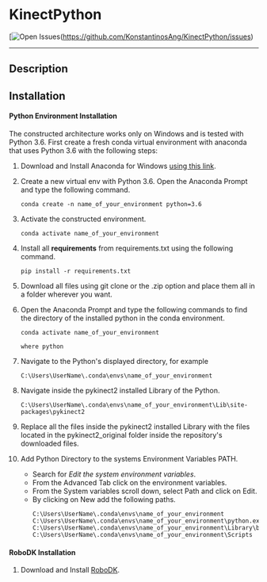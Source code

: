 # KinectPython
[![Open Issues](https://img.shields.io/github/issues/KonstantinosAng/KinectPython.svg)(https://github.com/KonstantinosAng/KinectPython/issues)
***
## Description

## Installation

#### Python Environment Installation

The constructed architecture works only on Windows and is tested with Python 3.6. 
First create a fresh conda virtual environment with anaconda that uses Python 3.6 with
the following steps:

1. Download and Install Anaconda for Windows [using this link](https://www.anaconda.com/products/individual#windows).

2. Create a new virtual env with Python 3.6. Open the Anaconda Prompt and type the following command.

    ```
    conda create -n name_of_your_environment python=3.6
    ```

3. Activate the constructed environment.
    ```
    conda activate name_of_your_environment
    ```
4. Install all **requirements** from requirements.txt using the following command.
    ```
    pip install -r requirements.txt
    ```
5. Download all files using git clone or the .zip option and place them all in a 
folder wherever you want.

6. Open the Anaconda Prompt and type the following commands to find the directory
of the installed python in the conda environment.
    ```
    conda activate name_of_your_environment
    
    where python
    ```
7. Navigate to the Python's displayed directory, for example
   ```
   C:\Users\UserName\.conda\envs\name_of_your_environment
   ```
8. Navigate inside the pykinect2 installed Library of the Python.
    ```
    C:\Users\UserName\.conda\envs\name_of_your_environment\Lib\site-packages\pykinect2
    ```
9. Replace all the files inside the pykinect2 installed Library with the files located in the
pykinect2_original folder inside the repository's downloaded files.

10. Add Python Directory to the systems Environment Variables PATH.
    - Search for _Edit the system environment variables_.
    - From the Advanced Tab click on the environment variables.
    - From the System variables scroll down, select Path and click on Edit.
    - By clicking on New add the following paths.
        ```
        C:\Users\UserName\.conda\envs\name_of_your_environment
        C:\Users\UserName\.conda\envs\name_of_your_environment\python.exe
        C:\Users\UserName\.conda\envs\name_of_your_environment\Library\bin
        C:\Users\UserName\.conda\envs\name_of_your_environment\Scripts
        ```
 
#### RoboDK Installation 

1. Download and Install [RoboDK](https://robodk.com/download).

